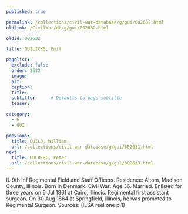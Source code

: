 ```yaml
---
published: true

permalink: /collections/civil-war-database/g/gui/002632.html
oldlink: /CivilWar/db/g/gui/002632.html

oldid: 002632

title: GUILICKS, Emil

pagelist:
  exclude: false
  order: 2632
  image: 
  alt:
  caption:
  title:
  subtitle:      # Defaults to page subtitle
  teaser:

category: 
  - G 
  - GUI

previous:
  title: GUILD, William
  url: /collections/civil-war-database/g/gui/002631.html  
next:
  title: GULBERG, Peter
  url: /collections/civil-war-database/g/gul/002633.html   
---
```

IL 9th Inf Regimental Field and Staff Officers. Residence: Altom, Madison County, Illinois. Born in Denmark. Civil War: Age 36. Married. Enlisted for three years on 6 Jul 1861 at Cairo, Illinois. Regimental first assistant surgeon. On 30 Aug 1864 at Springfield, Illinois, he was promoted to Regimental Surgeon. Sources: (ILSA reel one p 1)
